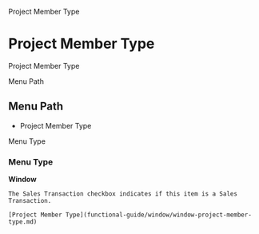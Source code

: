 
Project Member Type
# Project Member Type


Project Member Type

Menu Path
## Menu Path



- Project Member Type

Menu Type
### Menu Type

**Window**

```
The Sales Transaction checkbox indicates if this item is a Sales Transaction.
```

```
[Project Member Type](functional-guide/window/window-project-member-type.md)
```